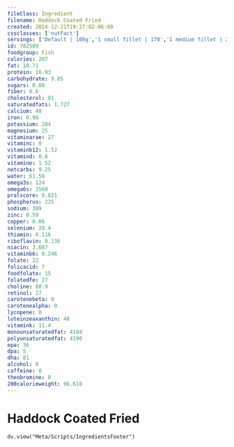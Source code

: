 ```yaml
---
fileClass: Ingredient
filename: Haddock Coated Fried
created: 2024-12-21T19:27:02-06:00
cssclasses: ['nutFact']
servings: ['Default | 100g','1 small fillet | 170','1 medium fillet | 227','1 large fillet | 340','1 steak | 227','1 small haddock (yield after cooking, bone removed) | 292','1 medium haddock (yield after cooking, bone removed) | 488','1 large haddock (yield after cooking, bone removed) | 683','1 cup, cooked, flaked | 136','1 oz, boneless, raw (yield after cooking) | 27']
id: 782509
foodgroup: Fish
calories: 207
fat: 10.71
protein: 16.93
carbohydrate: 9.85
sugars: 0.88
fiber: 0.6
cholesterol: 81
saturatedfats: 1.727
calcium: 40
iron: 0.98
potassium: 284
magnesium: 25
vitaminarae: 27
vitaminc: 0
vitaminb12: 1.52
vitamind: 0.6
vitamine: 1.52
netcarbs: 9.25
water: 61.58
omega3s: 124
omega6s: 3560
pralscore: 9.821
phosphorus: 235
sodium: 389
zinc: 0.59
copper: 0.06
selenium: 28.4
thiamin: 0.116
riboflavin: 0.136
niacin: 3.687
vitaminb6: 0.246
folate: 22
folicacid: 7
foodfolate: 15
folatedfe: 27
choline: 80.9
retinol: 27
carotenebeta: 0
carotenealpha: 0
lycopene: 0
luteinzeaxanthin: 48
vitamink: 11.4
monounsaturatedfat: 4184
polyunsaturatedfat: 4190
epa: 36
dpa: 5
dha: 81
alcohol: 0
caffeine: 0
theobromine: 0
200calorieweight: 96.618
---
```


# Haddock Coated Fried

```dataviewjs
dv.view("Meta/Scripts/IngredientsFooter")
```